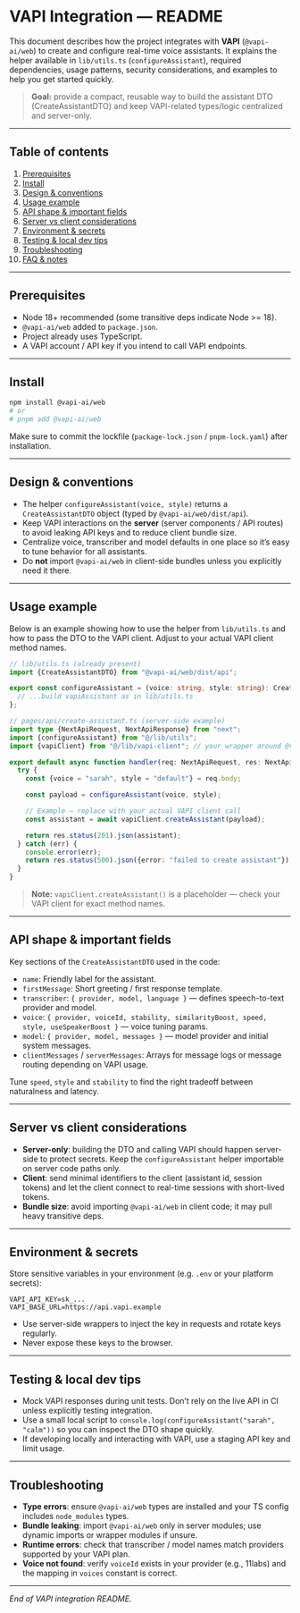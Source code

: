 # VAPI Integration — README

This document describes how the project integrates with **VAPI** (`@vapi-ai/web`) to create and configure real-time
voice assistants. It explains the helper available in `lib/utils.ts` (`configureAssistant`), required dependencies,
usage patterns, security considerations, and examples to help you get started quickly.

> **Goal:** provide a compact, reusable way to build the assistant DTO (CreateAssistantDTO) and keep VAPI-related
> types/logic centralized and server-only.

---

## Table of contents

1. [Prerequisites](#prerequisites)
2. [Install](#install)
3. [Design & conventions](#design--conventions)
4. [Usage example](#usage-example)
5. [API shape & important fields](#api-shape--important-fields)
6. [Server vs client considerations](#server-vs-client-considerations)
7. [Environment & secrets](#environment--secrets)
8. [Testing & local dev tips](#testing--local-dev-tips)
9. [Troubleshooting](#troubleshooting)
10. [FAQ & notes](#faq--notes)

---

## Prerequisites

* Node 18+ recommended (some transitive deps indicate Node >= 18).
* `@vapi-ai/web` added to `package.json`.
* Project already uses TypeScript.
* A VAPI account / API key if you intend to call VAPI endpoints.

---

## Install

```bash
npm install @vapi-ai/web
# or
# pnpm add @vapi-ai/web
```

Make sure to commit the lockfile (`package-lock.json` / `pnpm-lock.yaml`) after installation.

---

## Design & conventions

* The helper `configureAssistant(voice, style)` returns a `CreateAssistantDTO` object (typed by
  `@vapi-ai/web/dist/api`).
* Keep VAPI interactions on the **server** (server components / API routes) to avoid leaking API keys and to reduce
  client bundle size.
* Centralize voice, transcriber and model defaults in one place so it’s easy to tune behavior for all assistants.
* Do **not** import `@vapi-ai/web` in client-side bundles unless you explicitly need it there.

---

## Usage example

Below is an example showing how to use the helper from `lib/utils.ts` and how to pass the DTO to the VAPI client. Adjust
to your actual VAPI client method names.

```ts
// lib/utils.ts (already present)
import {CreateAssistantDTO} from "@vapi-ai/web/dist/api";

export const configureAssistant = (voice: string, style: string): CreateAssistantDTO => {
  // ...build vapiAssistant as in lib/utils.ts
};
```

```ts
// pages/api/create-assistant.ts (server-side example)
import type {NextApiRequest, NextApiResponse} from "next";
import {configureAssistant} from "@/lib/utils";
import {vapiClient} from "@/lib/vapi-client"; // your wrapper around @vapi-api

export default async function handler(req: NextApiRequest, res: NextApiResponse) {
  try {
    const {voice = "sarah", style = "default"} = req.body;

    const payload = configureAssistant(voice, style);

    // Example — replace with your actual VAPI client call
    const assistant = await vapiClient.createAssistant(payload);

    return res.status(201).json(assistant);
  } catch (err) {
    console.error(err);
    return res.status(500).json({error: "failed to create assistant"});
  }
}
```

> **Note:** `vapiClient.createAssistant()` is a placeholder — check your VAPI client for exact method names.

---

## API shape & important fields

Key sections of the `CreateAssistantDTO` used in the code:

* `name`: Friendly label for the assistant.
* `firstMessage`: Short greeting / first response template.
* `transcriber`: `{ provider, model, language }` — defines speech-to-text provider and model.
* `voice`: `{ provider, voiceId, stability, similarityBoost, speed, style, useSpeakerBoost }` — voice tuning params.
* `model`: `{ provider, model, messages }` — model provider and initial system messages.
* `clientMessages` / `serverMessages`: Arrays for message logs or message routing depending on VAPI usage.

Tune `speed`, `style` and `stability` to find the right tradeoff between naturalness and latency.

---

## Server vs client considerations

* **Server-only**: building the DTO and calling VAPI should happen server-side to protect secrets. Keep the
  `configureAssistant` helper importable on server code paths only.
* **Client**: send minimal identifiers to the client (assistant id, session tokens) and let the client connect to
  real-time sessions with short-lived tokens.
* **Bundle size**: avoid importing `@vapi-ai/web` in client code; it may pull heavy transitive deps.

---

## Environment & secrets

Store sensitive variables in your environment (e.g. `.env` or your platform secrets):

```
VAPI_API_KEY=sk_...
VAPI_BASE_URL=https://api.vapi.example
```

* Use server-side wrappers to inject the key in requests and rotate keys regularly.
* Never expose these keys to the browser.

---

## Testing & local dev tips

* Mock VAPI responses during unit tests. Don’t rely on the live API in CI unless explicitly testing integration.
* Use a small local script to `console.log(configureAssistant("sarah", "calm"))` so you can inspect the DTO shape
  quickly.
* If developing locally and interacting with VAPI, use a staging API key and limit usage.

---

## Troubleshooting

* **Type errors**: ensure `@vapi-ai/web` types are installed and your TS config includes `node_modules` types.
* **Bundle leaking**: import `@vapi-ai/web` only in server modules; use dynamic imports or wrapper modules if unsure.
* **Runtime errors**: check that transcriber / model names match providers supported by your VAPI plan.
* **Voice not found**: verify `voiceId` exists in your provider (e.g., 11labs) and the mapping in `voices` constant is
  correct.

---

*End of VAPI integration README.*
